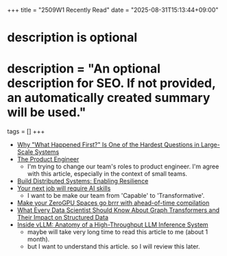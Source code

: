 +++
title = "2509W1 Recently Read"
date = "2025-08-31T15:13:44+09:00"

#
# description is optional
#
# description = "An optional description for SEO. If not provided, an automatically created summary will be used."

tags = []
+++

- [Why "What Happened First?" Is One of the Hardest Questions in Large-Scale Systems](https://newsletter.scalablethread.com/p/why-what-happened-first-is-one-of?publication_id=2696424&post_id=163728719&isFreemail=true&r=15707&triedRedirect=true)
- [The Product Engineer](https://nandinfinitum.com/posts/the-product-engineer/)
  - I'm trying to change our team's roles to product engineer. I'm agree with this article, especially in the context of small teams.
- [Build Distributed Systems: Enabling Resilience](https://open.substack.com/pub/pratikpandey/p/build-distributed-systems-enabling?r=15707&utm_campaign=post&utm_medium=web&showWelcomeOnShare=false)
- [Your next job will require AI skills](https://www.growthunhinged.com/p/your-next-job-will-require-ai-skills)
  - I want to be make our team from 'Capable' to 'Transformative'. 
- [Make your ZeroGPU Spaces go brrr with ahead-of-time compilation](https://huggingface.co/blog/zerogpu-aoti)
- [What Every Data Scientist Should Know About Graph Transformers and Their Impact on Structured Data](https://www.unite.ai/what-every-data-scientist-should-know-about-graph-transformers-and-their-impact-on-structured-data/)
- [Inside vLLM: Anatomy of a High-Throughput LLM Inference System](https://www.aleksagordic.com/blog/vllm)
  - maybe will take very long time to read this article to me (about 1 month).
  - but I want to understand this article. so I will review this later.

